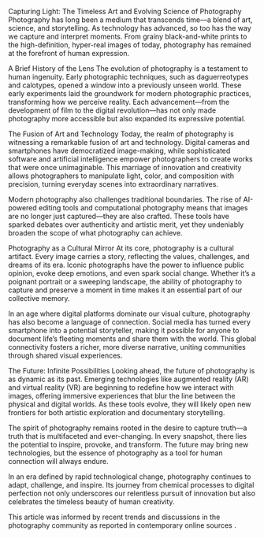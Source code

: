 Capturing Light: The Timeless Art and Evolving Science of Photography
Photography has long been a medium that transcends time—a blend of art, science, and storytelling. As technology has advanced, so too has the way we capture and interpret moments. From grainy black-and-white prints to the high-definition, hyper-real images of today, photography has remained at the forefront of human expression.

A Brief History of the Lens
The evolution of photography is a testament to human ingenuity. Early photographic techniques, such as daguerreotypes and calotypes, opened a window into a previously unseen world. These early experiments laid the groundwork for modern photographic practices, transforming how we perceive reality. Each advancement—from the development of film to the digital revolution—has not only made photography more accessible but also expanded its expressive potential.

The Fusion of Art and Technology
Today, the realm of photography is witnessing a remarkable fusion of art and technology. Digital cameras and smartphones have democratized image-making, while sophisticated software and artificial intelligence empower photographers to create works that were once unimaginable. This marriage of innovation and creativity allows photographers to manipulate light, color, and composition with precision, turning everyday scenes into extraordinary narratives.

Modern photography also challenges traditional boundaries. The rise of AI-powered editing tools and computational photography means that images are no longer just captured—they are also crafted. These tools have sparked debates over authenticity and artistic merit, yet they undeniably broaden the scope of what photography can achieve.

Photography as a Cultural Mirror
At its core, photography is a cultural artifact. Every image carries a story, reflecting the values, challenges, and dreams of its era. Iconic photographs have the power to influence public opinion, evoke deep emotions, and even spark social change. Whether it’s a poignant portrait or a sweeping landscape, the ability of photography to capture and preserve a moment in time makes it an essential part of our collective memory.

In an age where digital platforms dominate our visual culture, photography has also become a language of connection. Social media has turned every smartphone into a potential storyteller, making it possible for anyone to document life’s fleeting moments and share them with the world. This global connectivity fosters a richer, more diverse narrative, uniting communities through shared visual experiences.

The Future: Infinite Possibilities
Looking ahead, the future of photography is as dynamic as its past. Emerging technologies like augmented reality (AR) and virtual reality (VR) are beginning to redefine how we interact with images, offering immersive experiences that blur the line between the physical and digital worlds. As these tools evolve, they will likely open new frontiers for both artistic exploration and documentary storytelling.

The spirit of photography remains rooted in the desire to capture truth—a truth that is multifaceted and ever-changing. In every snapshot, there lies the potential to inspire, provoke, and transform. The future may bring new technologies, but the essence of photography as a tool for human connection will always endure.

In an era defined by rapid technological change, photography continues to adapt, challenge, and inspire. Its journey from chemical processes to digital perfection not only underscores our relentless pursuit of innovation but also celebrates the timeless beauty of human creativity.

This article was informed by recent trends and discussions in the photography community as reported in contemporary online sources .